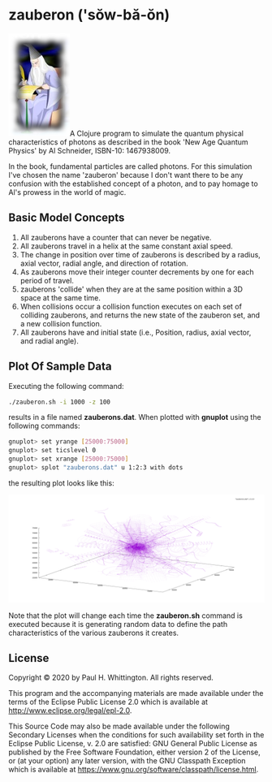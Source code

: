 # zauberon ('sŏw-bă-ŏn) 
![Zauberon](zauberon.png)A Clojure program to simulate the quantum physical characteristics of photons as described in the book 'New Age Quantum Physics' by Al Schneider, ISBN-10: 1467938009.  

In the book, fundamental particles are called photons.  For this simulation I've chosen the name 'zauberon' because I don't want there to be any confusion with the established concept of a photon, and to pay homage to Al's prowess in the world of magic.

## Basic Model Concepts
 
1. All zauberons have a counter that can never be negative.
2. All zauberons travel in a helix at the same constant axial speed.  
3. The change in position over time of zauberons is described by a radius, axial vector, radial angle, and direction 
of rotation. 
4. As zauberons move their integer counter decrements by one for each period of travel.
5. zauberons 'collide' when they are at the same position within a 3D space at the same time.
6. When collisions occur a collision function executes on each set of colliding zauberons, and returns the new state of 
the zauberon set, and a new collision function.
7. All zauberons have and initial state (i.e., Position, radius, axial vector, and radial angle).

## Plot Of Sample Data
Executing the following command:
```bash
./zauberon.sh -i 1000 -z 100
```
results in a file named **zauberons.dat**.  When plotted with **gnuplot** using the following commands:
```bash
gnuplot> set yrange [25000:75000]
gnuplot> set ticslevel 0 
gnuplot> set xrange [25000:75000]
gnuplot> splot "zauberons.dat" u 1:2:3 with dots
```
the resulting plot looks like this:

![Plot Of zauberons.dat](zauberons.png)

Note that the plot will change each time the **zauberon.sh** command is executed because it is generating random data
to define the path characteristics of the various zauberons it creates.

## License

Copyright © 2020 by Paul H. Whittington.  All rights reserved.

This program and the accompanying materials are made available under the
terms of the Eclipse Public License 2.0 which is available at
http://www.eclipse.org/legal/epl-2.0.

This Source Code may also be made available under the following Secondary
Licenses when the conditions for such availability set forth in the Eclipse
Public License, v. 2.0 are satisfied: GNU General Public License as published by
the Free Software Foundation, either version 2 of the License, or (at your
option) any later version, with the GNU Classpath Exception which is available
at https://www.gnu.org/software/classpath/license.html.
